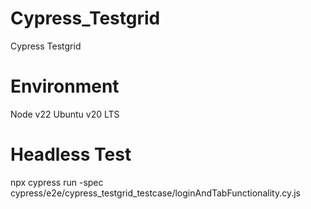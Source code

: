 # Cypress_Testgrid
Cypress Testgrid

# Environment
Node v22
Ubuntu v20 LTS

# Headless Test
npx cypress run -spec cypress/e2e/cypress_testgrid_testcase/loginAndTabFunctionality.cy.js